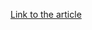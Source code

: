 [Link to the article](https://research.checkpoint.com/2025/under-the-pure-curtain-from-rat-to-builder-to-coder/)
